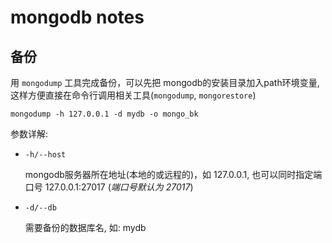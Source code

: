 mongodb notes
==============

备份
--------
用 `mongodump` 工具完成备份，可以先把 mongodb的安装目录加入path环境变量, 这样方便直接在命令行调用相关工具(`mongodump`, `mongorestore`)


`mongodump -h 127.0.0.1 -d mydb -o mongo_bk`

参数详解:
+ `-h/--host`  

    mongodb服务器所在地址(本地的或远程的)，如 127.0.0.1, 也可以同时指定端口号 127.0.0.1:27017 (*端口号默认为 27017*)

+ `-d/--db`

    需要备份的数据库名, 如: mydb
